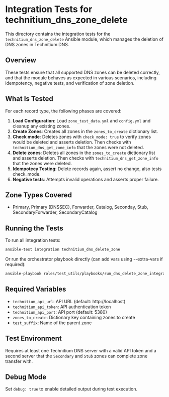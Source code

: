 
# Integration Tests for technitium_dns_zone_delete

This directory contains the integration tests for the `technitium_dns_zone_delete` Ansible module, which manages the deletion of DNS zones in Technitium DNS.

## Overview

These tests ensure that all supported DNS zones can be deleted correctly, and that the module behaves as expected in various scenarios, including idempotency, negative tests, and verification of zone deletion.

## What Is Tested

For each record type, the following phases are covered:

1. **Load Configuration**: Load `zone_test_data.yml` and `config.yml` and cleanup any existing zones.
2. **Create Zones**: Creates all zones in the `zones_to_create` dictionary list.
3. **Check mode**: Deletes zones with `check_mode: true` to verify zones would be deleted and asserts deletion. Then checks with `technitium_dns_get_zone_info` that the zones were not deleted.
4. **Delete zones**: Deletes all zones in the `zones_to_create` dictionary list and asserts deletion. Then checks with `technitium_dns_get_zone_info` that the zones were deleted.
5. **Idempotecy Testing**: Delete records again, assert no change, also tests check_mode.
6. **Negative tests**: Attempts invalid operations and asserts proper failure.

## Zone Types Covered

- Primary, Primary (DNSSEC), Forwarder, Catalog, Seconday, Stub, SecondaryForwarder, SecondaryCatalog

## Running the Tests

To run all integration tests:

```bash
ansible-test integration technitium_dns_delete_zone
```

Or run the orchestrator playbook directly (can add vars using --extra-vars if required):

```bash
ansible-playbook roles/test_utils/playbooks/run_dns_delete_zone_integration_test.yml
```

## Required Variables

- `technitium_api_url`: API URL (default: http://localhost)
- `technitium_api_token`: API authentication token
- `technitium_api_port`: API port (default: 5380)
- `zones_to_create`: Dictionary key containing zones to create
- `test_suffix`: Name of the parent zone

## Test Environment

Requires at least one Technitium DNS server with a valid API token and a second server that the `Secondary` and `Stub` zones can complete zone transfer with.

## Debug Mode

Set `debug: true` to enable detailed output during test execution.
